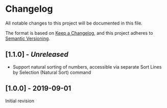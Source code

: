 # Changelog

All notable changes to this project will be documented in this file.

The format is based on [Keep a Changelog](https://keepachangelog.com/en/1.0.0/),
and this project adheres to [Semantic Versioning](https://semver.org/spec/v2.0.0.html).

## [1.1.0] - *Unreleased*

- Support natural sorting of numbers, accessible via separate Sort Lines by Selection (Natural Sort) command

## [1.0.0] - 2019-09-01

Initial revision
